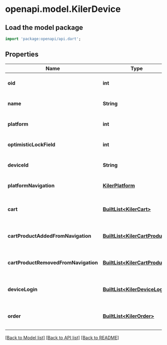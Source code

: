 # openapi.model.KilerDevice

## Load the model package
```dart
import 'package:openapi/api.dart';
```

## Properties
Name | Type | Description | Notes
------------ | ------------- | ------------- | -------------
**oid** | **int** |  | [optional] [default to null]
**name** | **String** |  | [optional] [default to null]
**platform** | **int** |  | [optional] [default to null]
**optimisticLockField** | **int** |  | [optional] [default to null]
**deviceId** | **String** |  | [optional] [default to null]
**platformNavigation** | [**KilerPlatform**](KilerPlatform.md) |  | [optional] [default to null]
**cart** | [**BuiltList&lt;KilerCart&gt;**](KilerCart.md) |  | [optional] [default to const []]
**cartProductAddedFromNavigation** | [**BuiltList&lt;KilerCartProduct&gt;**](KilerCartProduct.md) |  | [optional] [default to const []]
**cartProductRemovedFromNavigation** | [**BuiltList&lt;KilerCartProduct&gt;**](KilerCartProduct.md) |  | [optional] [default to const []]
**deviceLogin** | [**BuiltList&lt;KilerDeviceLogin&gt;**](KilerDeviceLogin.md) |  | [optional] [default to const []]
**order** | [**BuiltList&lt;KilerOrder&gt;**](KilerOrder.md) |  | [optional] [default to const []]

[[Back to Model list]](../README.md#documentation-for-models) [[Back to API list]](../README.md#documentation-for-api-endpoints) [[Back to README]](../README.md)


